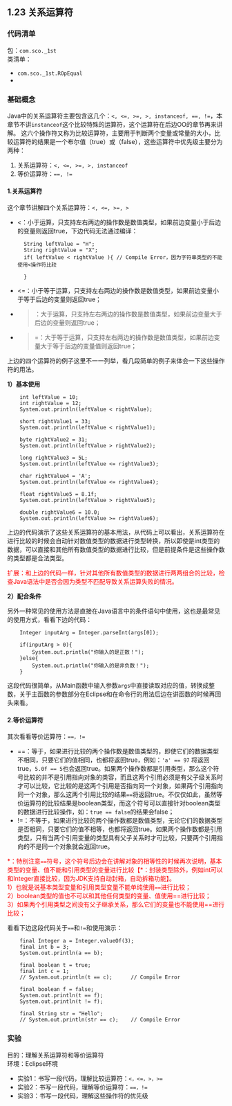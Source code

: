 ## 1.23 关系运算符

### __代码清单__
包：`com.sco._1st`<br/>
类清单：<br/>

* `com.sco._1st.ROpEqual`
* 

### __基础概念__
Java中的关系运算符主要包含这几个：`<, <=, >=, >, instanceof, ==, !=`，本章节不讲`instanceof`这个比较特殊的运算符，这个运算符在后边OO的章节再来讲解。
这六个操作符又称为比较运算符，主要用于判断两个变量或常量的大小，比较运算符的结果是一个布尔值（true）或（false），这些运算符中优先级主要分为两种：

1. 关系运算符：`<, <=, >=, >, instanceof`
2. 等价运算符：`==, !=`

#### __1.关系运算符__
这个章节讲解四个关系运算符：`<, <=, >=, >`

* <：小于运算，只支持左右两边的操作数是数值类型，如果前边变量小于后边的变量则返回true，下边代码无法通过编译：

		String leftValue = "H";
		String rightValue = "X";
		if( leftValue < rightValue ){ // Compile Error，因为字符串类型的不能使用<操作符比较
			
		}
* <=：小于等于运算，只支持左右两边的操作数是数值类型，如果前边变量小于等于后边的变量则返回true；
* >：大于运算，只支持左右两边的操作数是数值类型，如果前边变量大于后边的变量则返回true；
* >=：大于等于运算，只支持左右两边的操作数是数值类型，如果前边变量大于等于后边的变量值则返回true；

上边的四个运算符的例子这里不一一列举，看几段简单的例子来体会一下这些操作符的用法。

__1）基本使用__

		int leftValue = 10;
		int rightValue = 12;
		System.out.println(leftValue < rightValue);
		
		short rightValue1 = 33;
		System.out.println(leftValue < rightValue1);
		
		byte rightValue2 = 31;
		System.out.println(leftValue > rightValue2);
		
		long rightValue3 = 5L;
		System.out.println(leftValue <= rightValue3);
		
		char rightValue4 = 'A';
		System.out.println(leftValue <= rightValue4);
		
		float rightValue5 = 8.1f;
		System.out.println(leftValue > rightValue5);
		
		double rightValue6 = 10.0;
		System.out.println(leftValue >= rightValue6);
上边的代码演示了这些关系运算符的基本用法，从代码上可以看出，关系运算符在进行比较的时候会自动针对数值类型的数据进行类型转换，所以即使是int类型的数据，可以直接和其他所有数值类型的数据进行比较，但是前提条件是这些操作数的类型都是合法类型。

<font style="color:red">扩展：和上边的代码一样，针对其他所有数值类型的数据进行两两组合的比较，检查Java语法中是否会因为类型不匹配导致关系运算失败的情况。</font>

__2）配合条件__

另外一种常见的使用方法是直接在Java语言中的条件语句中使用，这也是最常见的使用方式，看看下边的代码：

		Integer inputArg = Integer.parseInt(args[0]);
		
		if(inputArg > 0){
			System.out.println("你输入的是正数！");
		}else{
			System.out.println("你输入的是非负数！");
		}
这段代码很简单，从Main函数中输入参数`args`中直接读取对应的值，转换成整数，关于主函数的参数部分在Eclipse和在命令行的用法后边在讲函数的时候再回头来看。

#### **2.等价运算符**
其次看看等价运算符：`==，!=`

* ==：等于，如果进行比较的两个操作数是数值类型的，即使它们的数据类型不相同，只要它们的值相同，也都将返回true，例如：`'a' == 97` 将返回true，`5.0f == 5`也会返回true。如果两个操作数都是引用类型，那么这个符号比较的并不是引用指向对象的类容，而且这两个引用必须是有父子级关系时才可以比较，它比较的是这两个引用是否指向同一个对象，如果两个引用指向同一个对象，那么这两个引用比较的结果`==`将返回true。不仅仅如此，虽然等价运算符的比较结果是boolean类型，而这个符号可以直接针对boolean类型的数据进行比较操作，如：`true == false`的结果会false；
* !=：不等于，如果进行比较的两个操作数都是数值类型，无论它们的数据类型是否相同，只要它们的值不相等，也都将返回true。如果两个操作数都是引用类型，只有当两个引用变量的类型具有父子关系时才可比较，只要两个引用指向的不是同一个对象就会返回true。

<font style="color:red">*：特别注意`==`符号，这个符号后边会在讲解对象的相等性的时候再次说明，基本类型的变量、值不能和引用类型的变量进行比较【\*：封装类型除外，例如int可以和Integer直接比较，因为JDK支持自动封箱，自动拆箱功能】。<br/>1）也就是说基本类型变量和引用类型变量不能单纯使用`==`进行比较；<br/>2）boolean类型的值也不可以和其他任何类型的变量、值使用==进行比较；<br>3）如果两个引用类型之间没有父子继承关系，那么它们的变量也不能使用==进行比较；</font>

看看下边这段代码关于`==`和`!=`和使用演示：

		final Integer a = Integer.valueOf(3);
		final int b = 3;
		System.out.println(a == b);
		
		final boolean t = true;
		final int c = 1;
		// System.out.println(t == c);		// Compile Error
		
		final boolean f = false;
		System.out.println(t == f);
		System.out.println(t != f);
		
		final String str = "Hello";
		// System.out.println(str == c);    // Compile Error

### __实验__

目的：理解关系运算符和等价运算符<br/>
环境：Eclipse环境

* 实验1：书写一段代码，理解比较运算符：`<，<=，>，>=`
* 实验2：书写一段代码，理解等价运算符：`==，!=`
* 实验3：书写一段代码，理解这些操作符的优先级